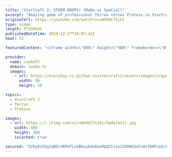 ```yaml
---
title: "StarCraft 2: STORM DROPS! (MaNa vs SpeCial)"
excerpt: "Amazing game of professional Terran versus Protoss in StarCraft 2. This game is a constant back-and-forth between some of the best players outside of South Korea. One of the highlights are multiple storm drops that the Protoss player executes with a Warp Prism and several High Templar with Psionic Storm."
originalUrl: https://youtube.com/watch?v=uWV0UC7SjkI
type: video
length: PT25M14S
publishedDateTime: 2019-12-27T18:07:42Z
heat: 51

featuredContent: "<iframe width=\"800\" height=\"500\" frameborder=\"0\" src=\"https://www.youtube.com/embed/uWV0UC7SjkI\" allow=\"accelerometer; autoplay; encrypted-media; gyroscope; picture-in-picture\" allowfullscreen></iframe>"

provider:
  name: LowkoTV
  domain: lowko.tv
  images:
    - url: https://everyday-cc.github.io/starcraft2/assets/images/organizations/lowko.tv-50x50.jpg
      width: 50
      height: 50

topics:
  - StarCraft 2
  - Terran
  - Protoss

images:
  - url: https://i.ytimg.com/vi/uWV0UC7SjkI/hqdefault.jpg
    width: 480
    height: 360
    isCached: true

secured: "ZVhy6chGgJqBO/HRPmTLoSBGxykm16oeRpQZIstu2G50N63oCnOv1R0PieS/8nVgCoklSCV1/m6Ahtg8EPUK6MBtM8xVexLk9hvxsfnNR/GA9Evxn/HzWtOkBxRVr2XCQVFyrrNOxqGD7tq6CIsLGHmBcjYfYkEueAeoqIC7L1TAOTQZg9+cmlf/wxSP0NaU4p22T8xbKZCZADtb26WrlACxvHzlSETddV847JXiym+4rKdZUcIcacYOnGmiAF+drAFn5BqBbrxwBGGgD0Vz3W290IrjILUWi4l3vLW9UHnvQr2FGC6rmWeeZsqCVZdZ71uzE24nCZdeoUWJrNz2A0TjIo9nM08RDNPoxep6Q9o/duqIo8FmaQjdoT/pqcU+UJNMmeO7+yYcnW/Qg3V+JivC3NPInarRI0U30SlFBTfBixavSoMpjRQCpk476mMy;vfhMRlhE6YYe2N4WPdGBhQ=="
---
```



